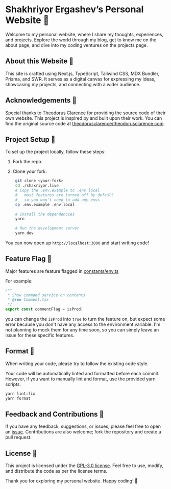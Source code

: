 # Shakhriyor Ergashev’s Personal Website 🌊

Welcome to my personal website, where I share my thoughts, experiences, and projects. Explore the world through my blog, get to know me on the about page, and dive into my coding ventures on the projects page.

## About this Website 🫠

This site is crafted using Next.js, TypeScript, Tailwind CSS, MDX Bundler, Prisma, and SWR. It serves as a digital canvas for expressing my ideas, showcasing my projects, and connecting with a wider audience.

## Acknowledgements 🤝

Special thanks to [Theodorus Clarence](https://github.com/theodorusclarence) for providing the source code of their own website. This project is inspired by and built upon their work. You can find the original source code at [theodorusclarence/theodorusclarence.com](https://github.com/theodorusclarence/theodorusclarence.com).

## Project Setup 🔧

To set up the project locally, follow these steps:

1. Fork the repo.
2. Clone your fork:

   ```bash
    git clone <your-fork>
    cd ./shaxriyor.live
    # Copy the .env.example to .env.local
    #   most features are turned off by default
    #   so you won't need to add any envs
    cp .env.example .env.local
    
    # Install the dependencies
    yarn
    
    # Run the development server
    yarn dev
    ```

You can now open up `http://localhost:3000` and start writing code!

## Feature Flag 🚩

Major features are feature flagged in [constants/env.ts](https://github.com/sherryuser/shaxriyor.live/blob/main/src/constants/env.ts)

For example:

```ts
/**
 * Show command service on contents
 * @see Comment.tsx
 */
export const commentFlag = isProd;
```

you can change the `isProd` into `true` to turn the feature on, but expect some error because you don't have any access to the environment variable. I'm not planning to mock them for any time soon, so you can simply leave an issue for these specific features.

## Format 💅

When writing your code, please try to follow the existing code style.

Your code will be automatically linted and formatted before each commit. However, if you want to manually lint and format, use the provided yarn scripts.

```sh
yarn lint:fix
yarn format
```
## Feedback and Contributions 📨

If you have any feedback, suggestions, or issues, please feel free to open an [issue](https://github.com/yourusername/your-repo/issues). Contributions are also welcome; fork the repository and create a pull request.


## License 📝

This project is licensed under the [GPL-3.0 license](LICENSE). Feel free to use, modify, and distribute the code as per the license terms.

Thank you for exploring my personal website. Happy coding! 🚀
